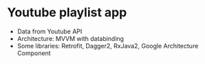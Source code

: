 # Youtube playlist app
* Data from Youtube API
* Architecture: MVVM with databinding
* Some libraries: Retrofit, Dagger2, RxJava2, Google Architecture Component